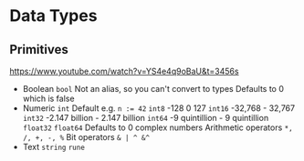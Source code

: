 Data Types
================================================================================

Primitives
--------------------------------------------------------------------------------
https://www.youtube.com/watch?v=YS4e4q9oBaU&t=3456s

- Boolean
  `bool`
  Not an alias, so you can't convert to types
  Defaults to 0 which is false
- Numeric
  `int` Default e.g. `n := 42`
  `int8` -128 0 127
  `int16` -32,768 - 32,767
  `int32` -2.147 billion - 2.147 billion
  `int64` -9 quintillion - 9 quintillion
  `float32`
  `float64`
  Defaults to 0
  complex numbers
  Arithmetic operators `*, /, +, -, %`
  Bit operators `& | ^ &^`
- Text
  `string`
  `rune`

